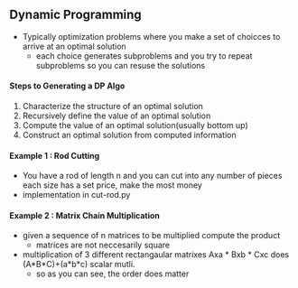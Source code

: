 ## Dynamic Programming
- Typically optimization problems where  you make a set of choicces to arrive at an optimal solution
  - each choice generates subproblems and you try to repeat subproblems so you can resuse the solutions

#### Steps to Generating a DP Algo
1) Characterize the structure of an optimal solution
2) Recursively define the value of an optimal solution
3) Compute the value of an optimal solution(usually bottom up)
4) Construct an optimal solution from computed information

#### Example 1 : Rod Cutting
- You have a rod of length n and you can cut into any number of pieces each size has a set price, make the most money
- implementation in cut-rod.py

#### Example 2 : Matrix Chain Multiplication
- given a sequence of n matrices to be multiplied compute the product
  - matrices are not neccesarily square
- multiplication of 3 different rectangaular matrixes Axa \* Bxb \* Cxc does (A\*B\*C)+(a\*b\*c) scalar mutli.
  - so as you can see, the order does matter
